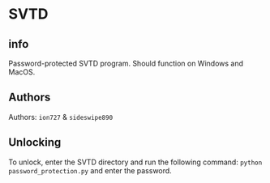 # SVTD
## info
Password-protected SVTD program.
Should function on Windows and MacOS.
## Authors
Authors: `ion727` & `sideswipe890`
## Unlocking
To unlock, enter the SVTD directory and run the following command: `python password_protection.py` and enter the password.
